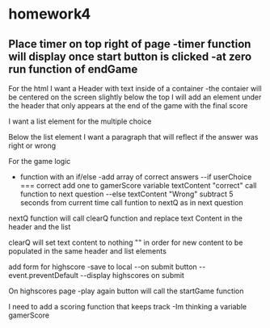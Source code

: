 # homework4

Place timer on top right of page
-timer function will display once start button is clicked
-at zero run function of endGame
-



For the html I want a Header with text inside of a container
-the contaier will be centered on the screen slightly below the top
I will add an element under the header that only appears at the end of the game with the final score

I want a list element for the multiple choice

Below the list element I want a paragraph that will reflect if the answer was right or wrong



For the game logic
- function with an if/else
-add array of correct answers
--if userChoice === correct   add one to gamerScore variable textContent "correct" call function to next question
--else textContent "Wrong" subtract 5 seconds from current time call funtion to nextQ as in next question

nextQ function will call clearQ function and replace text Content in the header and the list

clearQ will set text content to nothing "" in order for new content to be populated in the same header and list elements

add form for highscore
-save to local
--on submit button
--event.preventDefault
--display highscores on submit

On highscores page
-play again button will call the startGame function

I need to add a scoring function that keeps track
-Im thinking a variable gamerScore
